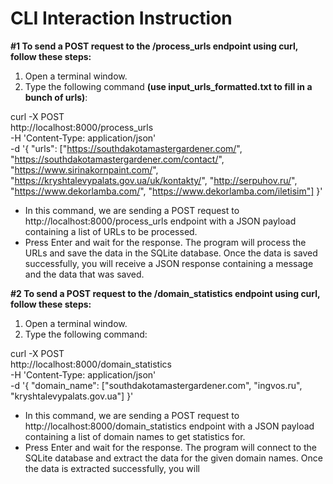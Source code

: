 # CLI Interaction Instruction

**#1 To send a POST request to the /process_urls endpoint using curl, follow these steps:**

1. Open a terminal window.
2. Type the following command **(use input_urls_formatted.txt to fill in a bunch of urls)**:

curl -X POST \
  http://localhost:8000/process_urls \
   -H 'Content-Type: application/json' \
   -d '{ 
       "urls": ["https://southdakotamastergardener.com/", "https://southdakotamastergardener.com/contact/", "https://www.sirinakornpaint.com/", "https://kryshtalevypalats.gov.ua/uk/kontakty/", "http://serpuhov.ru/", "https://www.dekorlamba.com/", "https://www.dekorlamba.com/iletisim"]
    }'

- In this command, we are sending a POST request to http://localhost:8000/process_urls endpoint with a JSON payload containing a list of URLs to be processed.
- Press Enter and wait for the response. The program will process the URLs and save the data in the SQLite database. Once the data is saved successfully, you will receive a JSON response containing a message and the data that was saved.

**#2 To send a POST request to the **/domain_statistics** endpoint using curl, follow these steps:**

1. Open a terminal window.
2. Type the following command:

curl -X POST \
  http://localhost:8000/domain_statistics \
  -H 'Content-Type: application/json' \
  -d '{
        "domain_name": ["southdakotamastergardener.com", "ingvos.ru", "kryshtalevypalats.gov.ua"]
     }'
     
- In this command, we are sending a POST request to http://localhost:8000/domain_statistics endpoint with a JSON payload containing a list of domain names to get statistics for.
- Press Enter and wait for the response. The program will connect to the SQLite database and extract the data for the given domain names. Once the data is extracted successfully, you will
